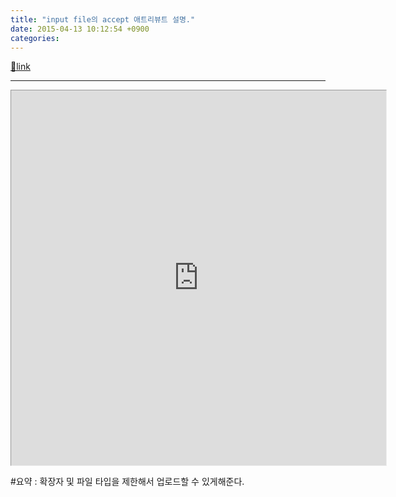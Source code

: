 ```yaml
---
title: "input file의 accept 애트리뷰트 설명."
date: 2015-04-13 10:12:54 +0900
categories: 
---
```

[🔗link](http://www.mins01.com/mh/tech/read/935)
***


<iframe frameborder="1" height="600" src="http://www.mins01.com/web_work/doc/HTML5/input_file_accept/input_file_accept.html" style="border-width: 1px;" width="600"></iframe>  


#요약 : 확장자 및 파일 타입을 제한해서 업로드할 수 있게해준다.


